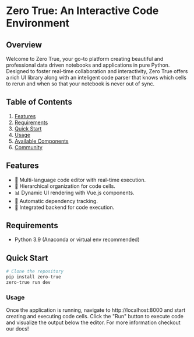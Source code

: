 # Zero True: An Interactive Code Environment

## Overview

Welcome to Zero True, your go-to platform creating beautiful and professional data driven notebooks and applications in pure Python. Designed to foster real-time collaboration and interactivity, Zero True offers a rich UI library along with an inteligent code parser that knows which cells to rerun and when so that your notebook is never out of sync. 

## Table of Contents

1. [Features](#features)
2. [Requirements](#requirements)
3. [Quick Start](#quick-start)
4. [Usage](#usage)
5. [Available Components](#available-components)
6. [Community](#community)

## Features

- 📝 Multi-language code editor with real-time execution.
- 🌌 Hierarchical organization for code cells.
- 📊 Dynamic UI rendering with Vue.js components.
- 🔄 Automatic dependency tracking.
- 🚀 Integrated backend for code execution.

## Requirements

- Python 3.9 (Anaconda or virtual env recommended)


## Quick Start

```bash
# Clone the repository
pip install zero-true
zero-true run dev

```

### Usage 

Once the application is running, navigate to http://localhost:8000 and start creating and executing code cells. Click the "Run" button to execute code and visualize the output below the editor. For more information checkout our docs!